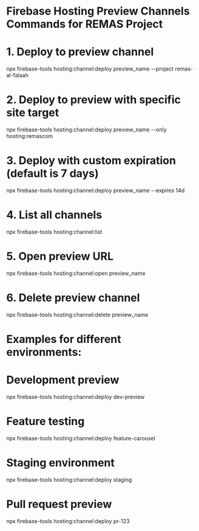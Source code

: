 # Firebase Hosting Preview Channels Commands for REMAS Project

# 1. Deploy to preview channel
npx firebase-tools hosting:channel:deploy preview_name --project remas-al-falaah

# 2. Deploy to preview with specific site target
npx firebase-tools hosting:channel:deploy preview_name --only hosting:remascom

# 3. Deploy with custom expiration (default is 7 days)
npx firebase-tools hosting:channel:deploy preview_name --expires 14d

# 4. List all channels
npx firebase-tools hosting:channel:list

# 5. Open preview URL
npx firebase-tools hosting:channel:open preview_name

# 6. Delete preview channel
npx firebase-tools hosting:channel:delete preview_name

# Examples for different environments:
# Development preview
npx firebase-tools hosting:channel:deploy dev-preview

# Feature testing
npx firebase-tools hosting:channel:deploy feature-carousel

# Staging environment  
npx firebase-tools hosting:channel:deploy staging

# Pull request preview
npx firebase-tools hosting:channel:deploy pr-123